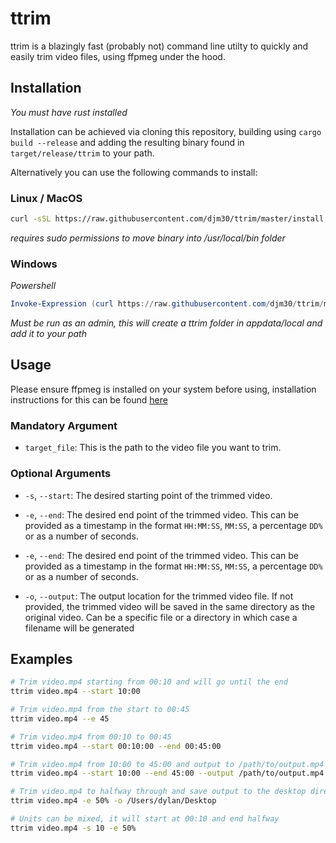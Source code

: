 # ttrim

ttrim is a blazingly fast (probably not) command line utilty to quickly and easily trim video files, using ffpmeg under the hood.

## Installation
*You must have rust installed*

Installation can be achieved via cloning this repository, building using `cargo build --release` and adding the resulting binary found in `target/release/ttrim` to your path.

Alternatively you can use the following commands to install:

### Linux / MacOS

```bash
curl -sSL https://raw.githubusercontent.com/djm30/ttrim/master/install.sh | bash
```

*requires sudo permissions to move binary into /usr/local/bin folder*

### Windows
*Powershell*
```powershell
Invoke-Expression (curl https://raw.githubusercontent.com/djm30/ttrim/master/install.ps1 -UseBasicParsing).Content
```
*Must be run as an admin, this will create a ttrim folder in appdata/local and add it to your path*

## Usage

Please ensure ffpmeg is installed on your system before using, installation instructions for this can be found <a href="https://ffmpeg.org/download.html">here</a>


### Mandatory Argument

- `target_file`: This is the path to the video file you want to trim. 

### Optional Arguments

- `-s`, `--start`: The desired starting point of the trimmed video. 
- `-e`, `--end`: The desired end point of the trimmed video. This can be provided as a timestamp in the format `HH:MM:SS`, `MM:SS`, a percentage `DD%` or as a number of seconds.

- `-e`, `--end`: The desired end point of the trimmed video. This can be provided as a timestamp in the format `HH:MM:SS`, `MM:SS`, a percentage `DD%` or as a number of seconds.

- `-o`, `--output`: The output location for the trimmed video file. If not provided, the trimmed video will be saved in the same directory as the original video. Can be a specific file or a directory in which case a filename will be generated

## Examples

```bash
# Trim video.mp4 starting from 00:10 and will go until the end
ttrim video.mp4 --start 10:00

# Trim video.mp4 from the start to 00:45
ttrim video.mp4 --e 45

# Trim video.mp4 from 00:10 to 00:45
ttrim video.mp4 --start 00:10:00 --end 00:45:00

# Trim video.mp4 from 10:00 to 45:00 and output to /path/to/output.mp4
ttrim video.mp4 --start 10:00 --end 45:00 --output /path/to/output.mp4

# Trim video.mp4 to halfway through and save output to the desktop directory
ttrim video.mp4 -e 50% -o /Users/dylan/Desktop

# Units can be mixed, it will start at 00:10 and end halfway
ttrim video.mp4 -s 10 -e 50%
```
